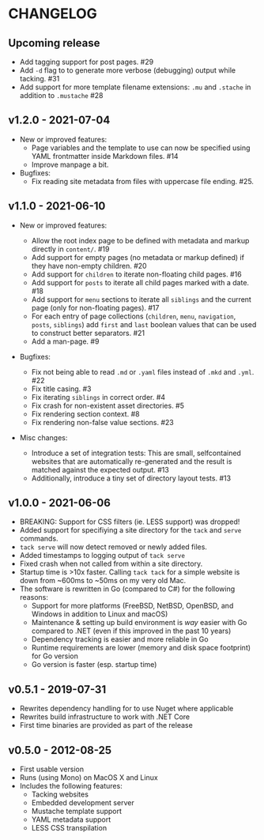 # CHANGELOG

## Upcoming release

- Add tagging support for post pages. #29
- Add `-d` flag to to generate more verbose (debugging) output while tacking. #31
- Add support for more template filename extensions: `.mu` and `.stache` in addition to `.mustache` #28

## v1.2.0 - 2021-07-04

- New or improved features:
  - Page variables and the template to use can now be specified using YAML frontmatter inside Markdown files. #14
  - Improve manpage a bit.
- Bugfixes:
  - Fix reading site metadata from files with uppercase file ending. #25.

## v1.1.0 - 2021-06-10

- New or improved features:

  - Allow the root index page to be defined with metadata and markup directly in `content/`. #19
  - Add support for empty pages (no metadata or markup defined) if they have non-empty children. #20
  - Add support for `children` to iterate non-floating child pages. #16
  - Add support for `posts` to iterate all child pages marked with a date. #18
  - Add support for `menu` sections to iterate all `siblings` and the current page (only for non-floating pages). #17
  - For each entry of page collections (`children`, `menu`, `navigation`, `posts`, `siblings`) add `first` and `last` boolean values that can be used to construct better separators. #21
  - Add a man-page. #9

- Bugfixes:

  - Fix not being able to read `.md` or `.yaml` files instead of `.mkd` and `.yml`. #22
  - Fix title casing. #3
  - Fix iterating `siblings` in correct order. #4
  - Fix crash for non-existent asset directories. #5
  - Fix rendering section context. #8
  - Fix rendering non-false value sections. #23

- Misc changes:

  - Introduce a set of integration tests: This are small, selfcontained websites that are automatically re-generated and the result is matched against the expected output. #13
  - Additionally, introduce a tiny set of directory layout tests. #13

## v1.0.0 - 2021-06-06

- BREAKING: Support for CSS filters (ie. LESS support) was dropped!
- Added support for specifiying a site directory for the `tack` and `serve` commands.
- `tack serve` will now detect removed or newly added files.
- Added timestamps to logging output of `tack serve`
- Fixed crash when not called from within a site directory.
- Startup time is >10x faster. Calling `tack tack` for a simple website is down from ~600ms to ~50ms on my very old Mac.
- The software is rewritten in Go (compared to C#) for the following reasons:
  - Support for more platforms (FreeBSD, NetBSD, OpenBSD, and Windows in addition to Linux and macOS)
  - Maintenance & setting up build environment is _way_ easier with Go compared to .NET (even if this improved in the past 10 years)
  - Dependency tracking is easier and more reliable in Go
  - Runtime requirements are lower (memory and disk space footprint) for Go version
  - Go version is faster (esp. startup time)

## v0.5.1 - 2019-07-31

- Rewrites dependency handling for to use Nuget where applicable
- Rewrites build infrastructure to work with .NET Core
- First time binaries are provided as part of the release

## v0.5.0 - 2012-08-25

- First usable version
- Runs (using Mono) on MacOS X and Linux
- Includes the following features:
  - Tacking websites
  - Embedded development server
  - Mustache template support
  - YAML metadata support
  - LESS CSS transpilation
